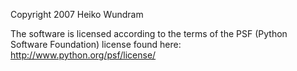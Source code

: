 Copyright 2007 Heiko Wundram

The software is licensed according to the terms of the PSF (Python Software Foundation) license found here: http://www.python.org/psf/license/